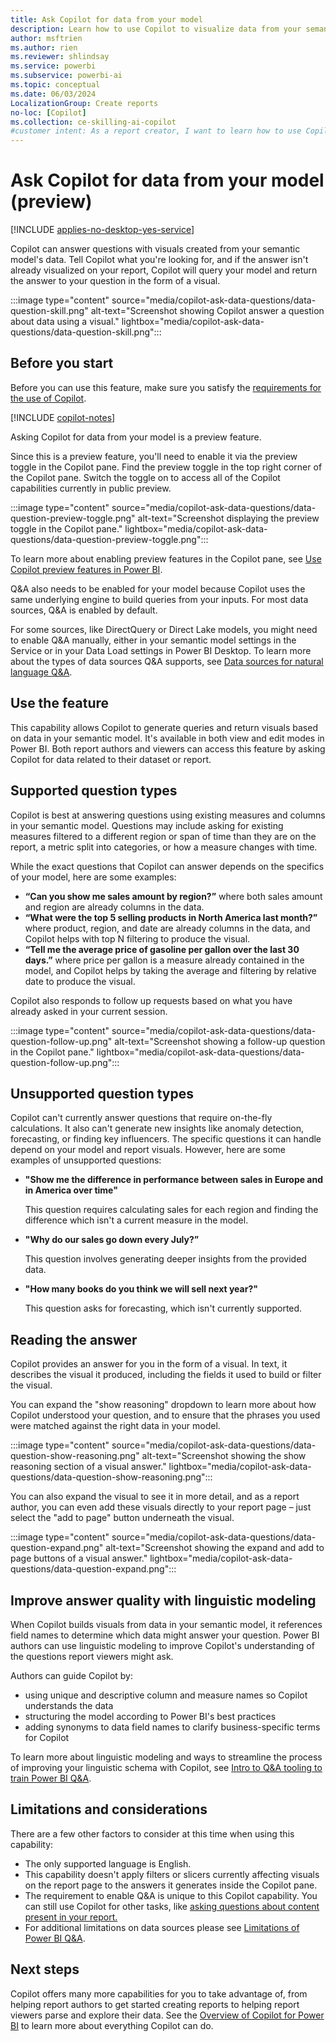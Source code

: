```yaml
---
title: Ask Copilot for data from your model
description: Learn how to use Copilot to visualize data from your semantic model.
author: msftrien
ms.author: rien
ms.reviewer: shlindsay
ms.service: powerbi
ms.subservice: powerbi-ai
ms.topic: conceptual
ms.date: 06/03/2024
LocalizationGroup: Create reports
no-loc: [Copilot]
ms.collection: ce-skilling-ai-copilot
#customer intent: As a report creator, I want to learn how to use Copilot in Power BI to visualize data from my semantic model.
---
```


# Ask Copilot for data from your model (preview)

[!INCLUDE [applies-no-desktop-yes-service](../includes/applies-no-desktop-yes-service.md)]

Copilot can answer questions with visuals created from your semantic model's data. Tell Copilot what you're looking for, and if the answer isn't already visualized on your report, Copilot will query your model and return the answer to your question in the form of a visual.

:::image type="content" source="media/copilot-ask-data-questions/data-question-skill.png" alt-text="Screenshot showing Copilot answer a question about data using a visual." lightbox="media/copilot-ask-data-questions/data-question-skill.png":::

## Before you start

Before you can use this feature, make sure you satisfy the [requirements for the use of Copilot](../create-reports/copilot-introduction.md#copilot-requirements).

[!INCLUDE [copilot-notes](../includes/copilot-notes.md)]

Asking Copilot for data from your model is a preview feature.

Since this is a preview feature, you'll need to enable it via the preview toggle in the Copilot pane. Find the preview toggle in the top right corner of the Copilot pane. Switch the toggle on to access all of the Copilot capabilities currently in public preview.

:::image type="content" source="media/copilot-ask-data-questions/data-question-preview-toggle.png" alt-text="Screenshot displaying the preview toggle in the Copilot pane." lightbox="media/copilot-ask-data-questions/data-question-preview-toggle.png":::

To learn more about enabling preview features in the Copilot pane, see [Use Copilot preview features in Power BI](copilot-preview-toggle.md).

Q&A also needs to be enabled for your model because Copilot uses the same underlying engine to build queries from your inputs. For most data sources, Q&A is enabled by default.

For some sources, like DirectQuery or Direct Lake models, you might need to enable Q&A manually, either in your semantic model settings in the Service or in your Data Load settings in Power BI Desktop. To learn more about the types of data sources Q&A supports, see [Data sources for natural language Q&A](../natural-language/q-and-a-data-sources.md).

## Use the feature

This capability allows Copilot to generate queries and return visuals based on data in your semantic model. It's available in both view and edit modes in Power BI. Both report authors and viewers can access this feature by asking Copilot for data related to their dataset or report.

## Supported question types

Copilot is best at answering questions using existing measures and columns in your semantic model. Questions may include asking for existing measures filtered to a different region or span of time than they are on the report, a metric split into categories, or how a measure changes with time.

While the exact questions that Copilot can answer depends on the specifics of your model, here are some examples:

- **“Can you show me sales amount by region?”**  where both sales amount and region are already columns in the data.
- **“What were the top 5 selling products in North America last month?”** where product, region, and date are already columns in the data, and Copilot helps with top N filtering to produce the visual.
- **“Tell me the average price of gasoline per gallon over the last 30 days.”** where price per gallon is a measure already contained in the model, and Copilot helps by taking the average and filtering by relative date to produce the visual.

Copilot also responds to follow up requests based on what you have already asked in your current session.

:::image type="content" source="media/copilot-ask-data-questions/data-question-follow-up.png" alt-text="Screenshot showing a follow-up question in the Copilot pane." lightbox="media/copilot-ask-data-questions/data-question-follow-up.png":::

## Unsupported question types

Copilot can't currently answer questions that require on-the-fly calculations. It also can't generate new insights like anomaly detection, forecasting, or finding key influencers. The specific questions it can handle depend on your model and report visuals. However, here are some examples of unsupported questions:

- **"Show me the difference in performance between sales in Europe and in America over time"**

     This question requires calculating sales for each region and finding the difference which isn't a current measure in the model.

- **"Why do our sales go down every July?”**

     This question involves generating deeper insights from the provided data.

- **"How many books do you think we will sell next year?"**

     This question asks for forecasting, which isn't currently supported.

## Reading the answer

Copilot provides an answer for you in the form of a visual. In text, it describes the visual it produced, including the fields it used to build or filter the visual.

You can expand the "show reasoning" dropdown to learn more about how Copilot understood your question, and to ensure that the phrases you used were matched against the right data in your model. 

:::image type="content" source="media/copilot-ask-data-questions/data-question-show-reasoning.png" alt-text="Screenshot showing the show reasoning section of a visual answer." lightbox="media/copilot-ask-data-questions/data-question-show-reasoning.png":::

You can also expand the visual to see it in more detail, and as a report author, you can even add these visuals directly to your report page – just select the "add to page" button underneath the visual.

:::image type="content" source="media/copilot-ask-data-questions/data-question-expand.png" alt-text="Screenshot showing the expand and add to page buttons of a visual answer." lightbox="media/copilot-ask-data-questions/data-question-expand.png":::

## Improve answer quality with linguistic modeling

When Copilot builds visuals from data in your semantic model, it references field names to determine which data might answer your question. Power BI authors can use linguistic modeling to improve Copilot's understanding of the questions report viewers might ask.

Authors can guide Copilot by:

- using unique and descriptive column and measure names so Copilot understands the data
- structuring the model according to Power BI's best practices
- adding synonyms to data field names to clarify business-specific terms for Copilot

To learn more about linguistic modeling and ways to streamline the process of improving your linguistic schema with Copilot, see [Intro to Q&A tooling to train Power BI Q&A](/power-bi/natural-language/q-and-a-tooling-intro).

## Limitations and considerations

There are a few other factors to consider at this time when using this capability:

- The only supported language is English.
- This capability doesn't apply filters or slicers currently affecting visuals on the report page to the answers it generates inside the Copilot pane.
- The requirement to enable Q&A is unique to this Copilot capability. You can still use Copilot for other tasks, like [asking questions about content present in your report.](copilot-pane-summarize-content.md#answer-questions-about-your-report-content-in-the-copilot-pane)
- For additional limitations on data sources please see [Limitations of Power BI Q&A](../natural-language/q-and-a-limitations.md).

## Next steps

Copilot offers many more capabilities for you to take advantage of, from helping report authors to get started creating reports to helping report viewers parse and explore their data. See the [Overview of Copilot for Power BI](copilot-introduction.md) to learn more about everything Copilot can do.
